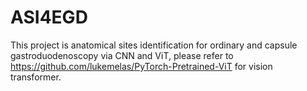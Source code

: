 # ASI4EGD

This project is anatomical sites identification for ordinary and capsule gastroduodenoscopy via CNN and ViT, please refer to https://github.com/lukemelas/PyTorch-Pretrained-ViT for vision transformer.
